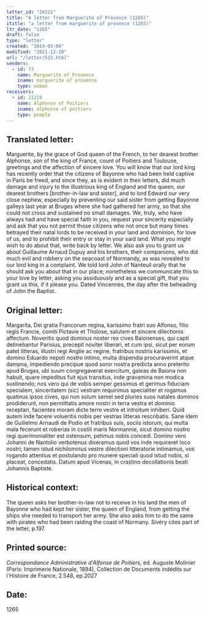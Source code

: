 ```yaml
---
letter_id: "24222"
title: "A letter from Marguerite of Provence (1265)"
ititle: "a letter from marguerite of provence (1265)"
ltr_date: "1265"
draft: false
type: "letter"
created: "2014-03-04"
modified: "2021-12-10"
url: "/letter/515.html"
senders:
  - id: 73
    name: Marguerite of Provence
    iname: marguerite of provence
    type: woman
receivers:
  - id: 21219
    name: Alphonse of Poitiers
    iname: alphonse of poitiers
    type: people
---
```

<h2> Translated letter:</h2>Marguerite, by the grace of God queen of the French, to  her dearest brother Alphonse, son of the king of France, count of Poitiers and Toulouse, greetings and the affection of sincere love.
You will know that our lord king has recently order that the citizens of Bayonne who had been held captive in Paris be freed, and since they, as is evident in their letters, did much damage and injury to the illustrious king of England and the queen, our dearest brothers [brother-in-law and sister], and to lord Edward our very close nephew, especially by preventing our said sister from getting Bayonne galleys last year at Bruges where she had gathered her army, so that she could not cross and sustained no small damages.  We, truly, who have always had and have special faith in you, request your sincerity especially and ask that you not permit those citizens who not once but many times betrayed their natal lords to be received in your land and dominion, for love of us, and to prohibit their entry or stay in your said land.  What you might wish to do about that, write back by letter.
We also ask you to grant us about Guillaume Arnaud Dupuy and his brothers, their companions, who did much evil and robbery on the seacoast of Normandy, as was revealed to our lord king in a complaint.  We told lord John of Nanteuil orally that he should ask you about that in our place;  nonetheless we communicate this to your love by letter, asking you assiduously and as a special gift, that you grant us this, if it please you.
Dated Vincennes, the day after the beheading of John the Baptist.
<h2 class="mt-4"> Original letter:</h2>Margarita, Dei gratia Francorum regina, karissimo fratri suo Alfonso, filio regis Francie, comiti Pictavie et Tholose, salutem et sincere dilectionis affectum. Noveritis quod dominus noster rex cives Baionenses, qui capti detinebantur Parisius, precepit noviter liberari, et cum ipsi, sicut per eorum patet litteras, illustri regi Anglie ac regine, fratribus nostris karissimis, et domino Eduardo nepoti nostro intimo, multa dispendia procuraverint atque dampna, impediendo precipue quod soror nostra predicta anno preterito apud Brugas, ubi suum congregaverat exercitum, galeas de Baiona non habuit, quare impeditus fuit ejus transitus, inde gravamina non modica sustinendo; nos vero qui de vobis semper gessimus et gerimus fiduciam specialem, sinceritatem (sic) vestram requirimus specialiter et rogamus quatinus ipsos cives, qui non solum semel sed pluries suos natales dominos prodiderunt, non permittatis amore nostri in terra vestra et dominio receptari, facientes moram dicte terre vestre et introitum inhiberi. Quid autem inde facere volueritis nobis per vestras litteras rescribatis. Sane idem de Guillelmo Arnaudi de Podio et fratribus suis, sociis istorum, qui multa mala fecerunt et roberias in costili maris Normannie, sicut domino nostro regi querimonialiter est ostensum, petimus nobis concedi. Domino vero Johanni de Nantolio verbotenus dixeramus quod vos inde requireret loco nostri; tamen istud nichilominus vestre dilectioni litteratorie intimamus, vos rogando attentius et postulando pro munere speciali quod istud nobis, si placeat, concedatis. Datum apud Vicenas, in crastino decollationis beati Johannis Baptiste.
<h2 class="mt-4"> Historical context:</h2>The queen asks her brother-in-law not to receive in his land the men of Bayonne who had kept her sister, the queen of England, from getting the ships she needed to transport her army.  She also asks him to do the same with pirates who had been raiding the coast of Normany.  Sivéry cites part of the letter, p.197.
<h2 class="mt-4"> Printed source:</h2><p><em>Correspondance Administrative d'Alfonse de Poitiers,</em> ed. Auguste Molinier (Paris: Imprimerie Nationale, 1894), Collection de Documents indédits sur l'Histoire de France, 2.548, ep.2027</p><h2 class="mt-4"> Date:</h2>1265